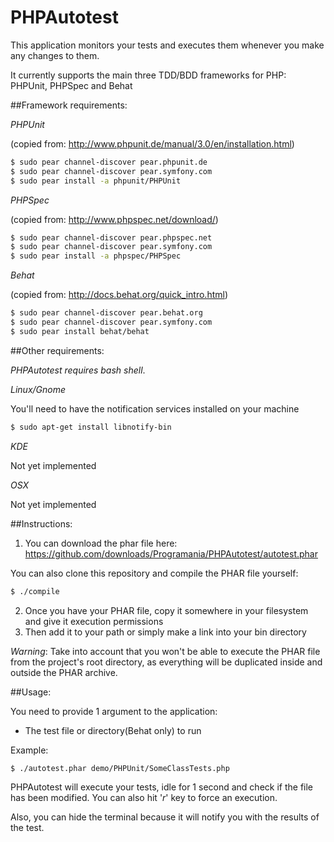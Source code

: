# PHPAutotest

This application monitors your tests and executes them whenever you make any changes to them.

It currently supports the main three TDD/BDD frameworks for PHP: PHPUnit, PHPSpec and Behat

##Framework requirements:

*PHPUnit*

(copied from: http://www.phpunit.de/manual/3.0/en/installation.html)

```sh
$ sudo pear channel-discover pear.phpunit.de
$ sudo pear channel-discover pear.symfony.com
$ sudo pear install -a phpunit/PHPUnit
```

*PHPSpec*

(copied from: http://www.phpspec.net/download/)

```sh
$ sudo pear channel-discover pear.phpspec.net
$ sudo pear channel-discover pear.symfony.com
$ sudo pear install -a phpspec/PHPSpec
```

*Behat*

(copied from: http://docs.behat.org/quick_intro.html)

```sh
$ sudo pear channel-discover pear.behat.org
$ sudo pear channel-discover pear.symfony.com
$ sudo pear install behat/behat
```

##Other requirements:

*PHPAutotest requires bash shell*.

*Linux/Gnome*

You'll need to have the notification services installed on your machine

```sh
$ sudo apt-get install libnotify-bin
```

*KDE*

Not yet implemented

*OSX*

Not yet implemented

##Instructions:

1. You can download the phar file here: https://github.com/downloads/Programania/PHPAutotest/autotest.phar

You can also clone this repository and compile the PHAR file yourself:

```sh
$ ./compile
```

2. Once you have your PHAR file, copy it somewhere in your filesystem and give it execution permissions
3. Then add it to your path or simply make a link into your bin directory

*Warning*: Take into account that you won't be able to execute the PHAR file from the project's root directory, as everything will be duplicated inside and outside the PHAR archive.

##Usage:

You need to provide 1 argument to the application:

 * The test file or directory(Behat only) to run

Example:

```sh
$ ./autotest.phar demo/PHPUnit/SomeClassTests.php
```

PHPAutotest will execute your tests, idle for 1 second and check if the file has been modified. You can also hit '*r*' key to force an execution.

Also, you can hide the terminal because it will notify you with the results of the test.
